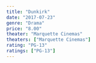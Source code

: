 ```yaml
---
title: "Dunkirk"
date: "2017-07-23"
genre: "Drama"
price: "8.00"
theater: "Marquette Cinemas"
theaters: ["Marquette Cinemas"]
rating: "PG-13"
ratings: ["PG-13"]
---
```

